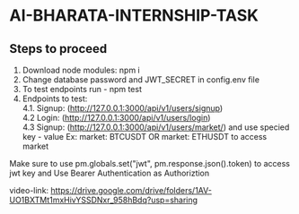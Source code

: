 # AI-BHARATA-INTERNSHIP-TASK

## Steps to proceed
1. Download node modules: npm i
2. Change database password and JWT_SECRET in config.env file
3. To test endpoints run - npm test
4. Endpoints to test: <br>
4.1. Signup: (http://127.0.0.1:3000/api/v1/users/signup)<br>
4.2  Login: (http://127.0.0.1:3000/api/v1/users/login)<br>
4.3  Signup: (http://127.0.0.1:3000/api/v1/users/market/) and use specied key - value Ex: market: BTCUSDT OR market: ETHUSDT to access market<br>

Make sure to use pm.globals.set("jwt", pm.response.json().token) to access jwt key and Use Bearer Authentication as Authoriztion


video-link: https://drive.google.com/drive/folders/1AV-UO1BXTMt1mxHivYSSDNxr_958hBdq?usp=sharing
